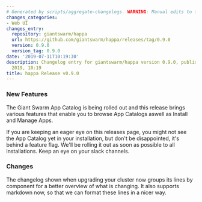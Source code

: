 ```yaml
---
# Generated by scripts/aggregate-changelogs. WARNING: Manual edits to this files will be overwritten.
changes_categories:
- Web UI
changes_entry:
  repository: giantswarm/happa
  url: https://github.com/giantswarm/happa/releases/tag/0.9.0
  version: 0.9.0
  version_tag: 0.9.0
date: '2019-07-11T10:19:30'
description: Changelog entry for giantswarm/happa version 0.9.0, published on 11 July
  2019, 10:19
title: happa Release v0.9.0
---
```


### New Features

The Giant Swarm App Catalog is being rolled out and this release brings various features that enable you to browse App Catalogs aswell as Install and Manage Apps. 

If you are keeping an eager eye on this releases page, you might not see the App Catalog yet in your installation, but don't be disappointed, it's behind a feature flag. We'll be rolling it out as soon as possible to all installations. Keep an eye on your slack channels.

### Changes

The changelog shown when upgrading your cluster now groups its lines by component for a better overview of what is changing. It also supports markdown now, so that we can format these lines in a nicer way.

 
